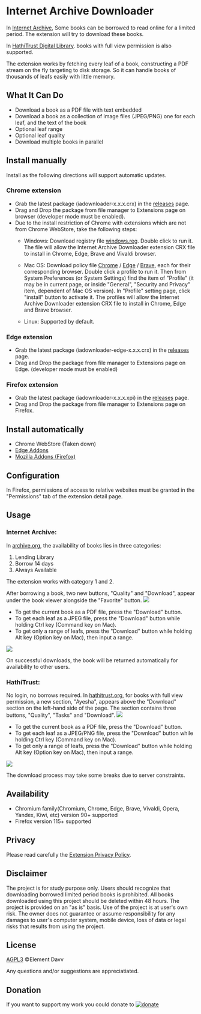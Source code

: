 # Internet Archive Downloader

In [Internet Archive](https://archive.org), Some books can be borrowed to read online for a limited period. The extension will try to download these books.

In [HathiTrust Digital Library](https://hathitrust.org). books with full view permission is also supported.

The extension works by fetching every leaf of a book, constructing a PDF stream on the fly targeting to disk storage. So it can handle books of thousands of leafs easily with little memory.

## What It Can Do
* Download a book as a PDF file with text embedded
* Download a book as a collection of image files (JPEG/PNG) one for each leaf, and the text of the book
* Optional leaf range
* Optional leaf quality
* Download multiple books in parallel

## Install manually
Install as the following directions will support automatic updates.

### Chrome extension
* Grab the latest package (iadownloader-x.x.x.crx) in the [releases](https://github.com/elementdavv/internet_archive_downloader/releases) page.
* Drag and Drop the package from file manager to Extensions page on browser (developer mode must be enabled).
* Due to the install restriction of Chrome with extensions which are not from Chrome WebStore, take the following steps:
    * Windows: Download registry file [windows.reg](https://github.com/elementdavv/internet_archive_downloader/releases/download/v1.0.0/windows.reg). Double click to run it. The file will allow the Internet Archive Downloader extension CRX file to install in Chrome, Edge, Brave and Vivaldi browser.

    * Mac OS: Download policy file [Chrome](https://github.com/elementdavv/internet_archive_downloader/releases/download/v1.0.0/com.google.Chrome.mobileconfig) / [Edge](https://github.com/elementdavv/internet_archive_downloader/releases/download/v1.0.0/com.microsoft.Edge.mobileconfig) / [Brave](https://github.com/elementdavv/internet_archive_downloader/releases/download/v1.0.0/com.brave.Browser.mobileconfig), each for their corresponding browser. Double click a profile to run it. Then from System Preferences (or System Settings) find the item of "Profile" (it may be in current page, or inside "General", "Security and Privacy" item, dependent of Mac OS version). In "Profile" setting page, click "install" button to activate it. The profiles will allow the Internet Archive Downloader extension CRX file to install in Chrome, Edge and Brave browser.

    * Linux: Supported by default.

### Edge extension
* Grab the latest package (iadownloader-edge-x.x.x.crx) in the [releases](https://github.com/elementdavv/internet_archive_downloader/releases) page.
* Drag and Drop the package from file manager to Extensions page on Edge. (developer mode must be enabled)

### Firefox extension
* Grab the latest package (iadownloader-x.x.x.xpi) in the [releases](https://github.com/elementdavv/internet_archive_downloader/releases) page.
* Drag and Drop the package from file manager to Extensions page on Firefox.

## Install automatically
- Chrome WebStore (Taken down)
- [Edge Addons](https://microsoftedge.microsoft.com/addons/detail/internet-archive-download/cnpoedgimjaecinmgfnfhfmcpcngeeje)
- [Mozilla Addons (Firefox)](https://addons.mozilla.org/en-US/firefox/addon/internet_archive_downloader/)

## Configuration
In Firefox, permissions of access to relative websites must be granted in the "Permissions" tab of the extension detail page.

## Usage
### Internet Archive:
In [archive.org](https://archive.org), the availability of books lies in three categories:
1) Lending Library
2) Borrow 14 days
3) Always Available

The extension works with category 1 and 2.

After borrowing a book, two new buttons, "Quality" and "Download", appear under the book viewer alongside the "Favorite" button. 
<image src="resources/capture/borrow1.png">

* To get the current book as a PDF file, press the "Download" button.
* To get each leaf as a JPEG file, press the "Download" button while holding Ctrl key (Command key on Mac).
* To get only a range of leafs, press the "Download" button while holding Alt key (Option key on Mac), then input a range.

<image src="resources/capture/download1.png">

On successful downloads, the book will be returned automatically for availability to other users.

### HathiTrust:
No login, no borrows required. In [hathitrust.org](https://hathitrust.org), for books with full view permission, a new section, "Ayesha", appears above the "Download" section on the left-hand side of the page. The section contains three buttons, "Quality", "Tasks" and "Download".
<image src="resources/capture/borrow2.png">

* To get the current book as a PDF file, press the "Download" button.
* To get each leaf as a JPEG/PNG file, press the "Download" button while holding Ctrl key (Command key on Mac).
* To get only a range of leafs, press the "Download" button while holding Alt key (Option key on Mac), then input a range.

<image src="resources/capture/download2.png">

The download process may take some breaks due to server constraints.

## Availability
* Chromium family(Chromium, Chrome, Edge, Brave, Vivaldi, Opera, Yandex, Kiwi, etc) version 90+ supported
* Firefox version 115+ supported

## Privacy
Please read carefully the [Extension Privacy Policy](Privacy.md).

## Disclaimer
The project is for study purpose only. Users should recognize that downloading borrowed limited period books is prohibited. All books downloaded using this project should be deleted within 48 hours. The project is provided on an "as is" basis. Use of the project is at user's own risk. The owner does not guarantee or assume responsibility for any damages to user's computer system, mobile device, loss of data or legal risks that results from using the project.

## License
[AGPL3](LICENSE) ©Element Davv

Any questions and/or suggestions are appreciatiated.

## Donation
If you want to support my work you could donate to [![donate](resources/logo/paypal-logo.png)](https://paypal.me/timelegend)
